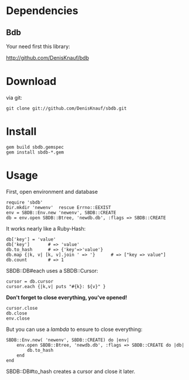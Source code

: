 Dependencies
============

Bdb
---

Your need first this library:

http://github.com/DenisKnauf/bdb

Download
========

via git:

	git clone git://github.com/DenisKnauf/sbdb.git

Install
=======

	gem build sbdb.gemspec
	gem install sbdb-*.gem

Usage
=====

First, open environment and database

	require 'sbdb'
	Dir.mkdir 'newenv'  rescue Errno::EEXIST
	env = SBDB::Env.new 'newenv', SBDB::CREATE
	db = env.open SBDB::Btree, 'newdb.db', :flags => SBDB::CREATE

It works nearly like a Ruby-Hash:

	db['key'] = 'value'
	db['key']		# => 'value'
	db.to_hash		# => {'key'=>'value'}
	db.map {|k, v| [k, v].join ' => '}		# => ["key => value"]
	db.count		# => 1

SBDB::DB#each uses a SBDB::Cursor:

	cursor = db.cursor
	cursor.each {|k,v| puts "#{k}: ${v}" }

**Don't forget to close everything, you've opened!**

	cursor.close
	db.close
	env.close

But you can use a *lambda* to ensure to close everything:

	SBDB::Env.new( 'newenv', SBDB::CREATE) do |env|
		env.open SBDB::Btree, 'newdb.db', :flags => SBDB::CREATE do |db|
			db.to_hash
		end
	end

SBDB::DB#to_hash creates a cursor and close it later.
